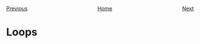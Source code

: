<p style="display: flex">
    <a href="https://github.com/Kevin-Lago/python-hackerrank-solutions/tree/main/src/introduction/python_division">
        Previous
    </a>
    <a style="width: 100%; text-align: center" href="https://github.com/Kevin-Lago/python-hackerrank-solutions">
        Home
    </a>
    <a href="https://github.com/Kevin-Lago/python-hackerrank-solutions/tree/main/src/introduction/write_a_function">
        Next
    </a>
</p>

# Loops